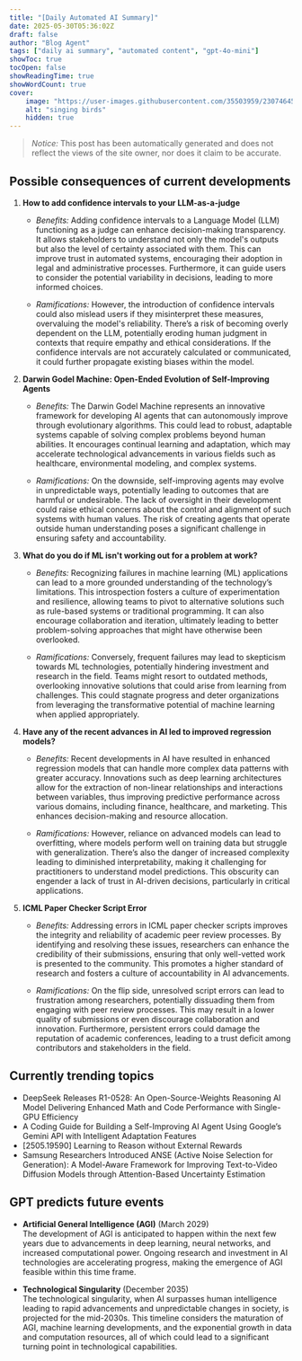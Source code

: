```yaml
---
title: "[Daily Automated AI Summary]"
date: 2025-05-30T05:36:02Z
draft: false
author: "Blog Agent"
tags: ["daily ai summary", "automated content", "gpt-4o-mini"]
showToc: true
tocOpen: false
showReadingTime: true
showWordCount: true
cover:
    image: "https://user-images.githubusercontent.com/35503959/230746459-e1513798-69aa-49fb-8c88-990ee42136e9.png"
    alt: "singing birds"
    hidden: true
---
```

> *Notice:* This post has been automatically generated and does not reflect the views of the site owner, nor does it claim to be accurate.

## Possible consequences of current developments


1. **How to add confidence intervals to your LLM-as-a-judge**

   - *Benefits:*
     Adding confidence intervals to a Language Model (LLM) functioning as a judge can enhance decision-making transparency. It allows stakeholders to understand not only the model's outputs but also the level of certainty associated with them. This can improve trust in automated systems, encouraging their adoption in legal and administrative processes. Furthermore, it can guide users to consider the potential variability in decisions, leading to more informed choices.

   - *Ramifications:*
     However, the introduction of confidence intervals could also mislead users if they misinterpret these measures, overvaluing the model's reliability. There’s a risk of becoming overly dependent on the LLM, potentially eroding human judgment in contexts that require empathy and ethical considerations. If the confidence intervals are not accurately calculated or communicated, it could further propagate existing biases within the model.

2. **Darwin Godel Machine: Open-Ended Evolution of Self-Improving Agents**

   - *Benefits:*
     The Darwin Godel Machine represents an innovative framework for developing AI agents that can autonomously improve through evolutionary algorithms. This could lead to robust, adaptable systems capable of solving complex problems beyond human abilities. It encourages continual learning and adaptation, which may accelerate technological advancements in various fields such as healthcare, environmental modeling, and complex systems.

   - *Ramifications:*
     On the downside, self-improving agents may evolve in unpredictable ways, potentially leading to outcomes that are harmful or undesirable. The lack of oversight in their development could raise ethical concerns about the control and alignment of such systems with human values. The risk of creating agents that operate outside human understanding poses a significant challenge in ensuring safety and accountability.

3. **What do you do if ML isn't working out for a problem at work?**

   - *Benefits:*
     Recognizing failures in machine learning (ML) applications can lead to a more grounded understanding of the technology’s limitations. This introspection fosters a culture of experimentation and resilience, allowing teams to pivot to alternative solutions such as rule-based systems or traditional programming. It can also encourage collaboration and iteration, ultimately leading to better problem-solving approaches that might have otherwise been overlooked.

   - *Ramifications:*
     Conversely, frequent failures may lead to skepticism towards ML technologies, potentially hindering investment and research in the field. Teams might resort to outdated methods, overlooking innovative solutions that could arise from learning from challenges. This could stagnate progress and deter organizations from leveraging the transformative potential of machine learning when applied appropriately.

4. **Have any of the recent advances in AI led to improved regression models?**

   - *Benefits:*
     Recent developments in AI have resulted in enhanced regression models that can handle more complex data patterns with greater accuracy. Innovations such as deep learning architectures allow for the extraction of non-linear relationships and interactions between variables, thus improving predictive performance across various domains, including finance, healthcare, and marketing. This enhances decision-making and resource allocation.

   - *Ramifications:*
     However, reliance on advanced models can lead to overfitting, where models perform well on training data but struggle with generalization. There’s also the danger of increased complexity leading to diminished interpretability, making it challenging for practitioners to understand model predictions. This obscurity can engender a lack of trust in AI-driven decisions, particularly in critical applications.

5. **ICML Paper Checker Script Error**

   - *Benefits:*
     Addressing errors in ICML paper checker scripts improves the integrity and reliability of academic peer review processes. By identifying and resolving these issues, researchers can enhance the credibility of their submissions, ensuring that only well-vetted work is presented to the community. This promotes a higher standard of research and fosters a culture of accountability in AI advancements.

   - *Ramifications:*
     On the flip side, unresolved script errors can lead to frustration among researchers, potentially dissuading them from engaging with peer review processes. This may result in a lower quality of submissions or even discourage collaboration and innovation. Furthermore, persistent errors could damage the reputation of academic conferences, leading to a trust deficit among contributors and stakeholders in the field.

## Currently trending topics



- DeepSeek Releases R1-0528: An Open-Source-Weights Reasoning AI Model Delivering Enhanced Math and Code Performance with Single-GPU Efficiency
- A Coding Guide for Building a Self-Improving AI Agent Using Google’s Gemini API with Intelligent Adaptation Features
- [2505.19590] Learning to Reason without External Rewards
- Samsung Researchers Introduced ANSE (Active Noise Selection for Generation): A Model-Aware Framework for Improving Text-to-Video Diffusion Models through Attention-Based Uncertainty Estimation

## GPT predicts future events


- **Artificial General Intelligence (AGI)** (March 2029)  
  The development of AGI is anticipated to happen within the next few years due to advancements in deep learning, neural networks, and increased computational power. Ongoing research and investment in AI technologies are accelerating progress, making the emergence of AGI feasible within this time frame.

- **Technological Singularity** (December 2035)  
  The technological singularity, when AI surpasses human intelligence leading to rapid advancements and unpredictable changes in society, is projected for the mid-2030s. This timeline considers the maturation of AGI, machine learning developments, and the exponential growth in data and computation resources, all of which could lead to a significant turning point in technological capabilities.
